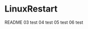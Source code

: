 # LinuxRestart


README
03 test
04 test
05 test
06 test










































































